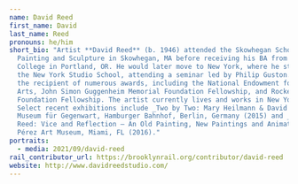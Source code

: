 ```yaml
---
name: David Reed
first_name: David
last_name: Reed
pronouns: he/him
short_bio: "Artist **David Reed** (b. 1946) attended the Skowhegan School of
  Painting and Sculpture in Skowhegan, MA before receiving his BA from Reed
  College in Portland, OR. He would later move to New York, where he studied at
  the New York Studio School, attending a seminar led by Philip Guston. Reed is
  the recipient of numerous awards, including the National Endowment for the
  Arts, John Simon Guggenheim Memorial Foundation Fellowship, and Rockefeller
  Foundation Fellowship. The artist currently lives and works in New York, NY.
  Select recent exhibitions include _Two by Two: Mary Heilmann & David Reed_,
  Museum für Gegenwart, Hamburger Bahnhof, Berlin, Germany (2015) and _David
  Reed: Vice and Reflection – An Old Painting, New Paintings and Animations_,
  Pérez Art Museum, Miami, FL (2016)."
portraits:
  - media: 2021/09/david-reed
rail_contributor_url: https://brooklynrail.org/contributor/david-reed
website: http://www.davidreedstudio.com/
---
```

